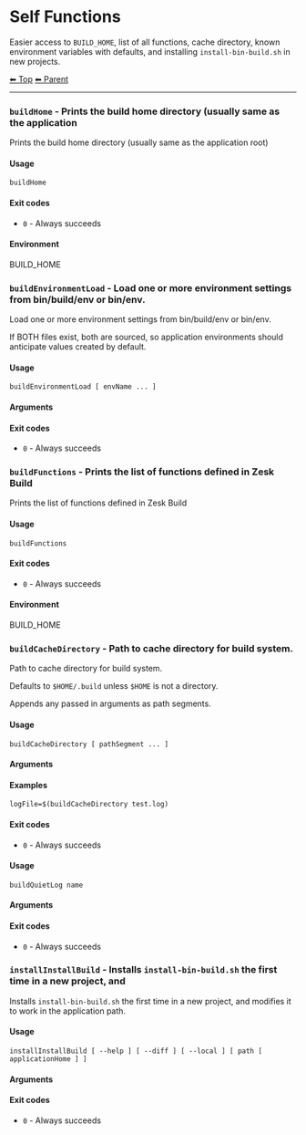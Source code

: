# Self Functions

Easier access to `BUILD_HOME`, list of all functions, cache directory, known environment variables with defaults, and installing `install-bin-build.sh` in new projects.

<!-- TEMPLATE header 2 -->
[⬅ Top](index.md) [⬅ Parent ](../index.md)
<hr />


### `buildHome` - Prints the build home directory (usually same as the application

Prints the build home directory (usually same as the application root)

#### Usage

    buildHome
    

#### Exit codes

- `0` - Always succeeds

#### Environment

BUILD_HOME

### `buildEnvironmentLoad` - Load one or more environment settings from bin/build/env or bin/env.

Load one or more environment settings from bin/build/env or bin/env.


If BOTH files exist, both are sourced, so application environments should anticipate values
created by default.

#### Usage

    buildEnvironmentLoad [ envName ... ]
    

#### Arguments



#### Exit codes

- `0` - Always succeeds

### `buildFunctions` - Prints the list of functions defined in Zesk Build

Prints the list of functions defined in Zesk Build

#### Usage

    buildFunctions
    

#### Exit codes

- `0` - Always succeeds

#### Environment

BUILD_HOME

### `buildCacheDirectory` - Path to cache directory for build system.

Path to cache directory for build system.

Defaults to `$HOME/.build` unless `$HOME` is not a directory.

Appends any passed in arguments as path segments.

#### Usage

    buildCacheDirectory [ pathSegment ... ]
    

#### Arguments



#### Examples

    logFile=$(buildCacheDirectory test.log)

#### Exit codes

- `0` - Always succeeds

#### Usage

    buildQuietLog name
    

#### Arguments



#### Exit codes

- `0` - Always succeeds

### `installInstallBuild` - Installs `install-bin-build.sh` the first time in a new project, and

Installs `install-bin-build.sh` the first time in a new project, and modifies it to work in the application path.

#### Usage

    installInstallBuild [ --help ] [ --diff ] [ --local ] [ path [ applicationHome ] ]
    

#### Arguments



#### Exit codes

- `0` - Always succeeds
